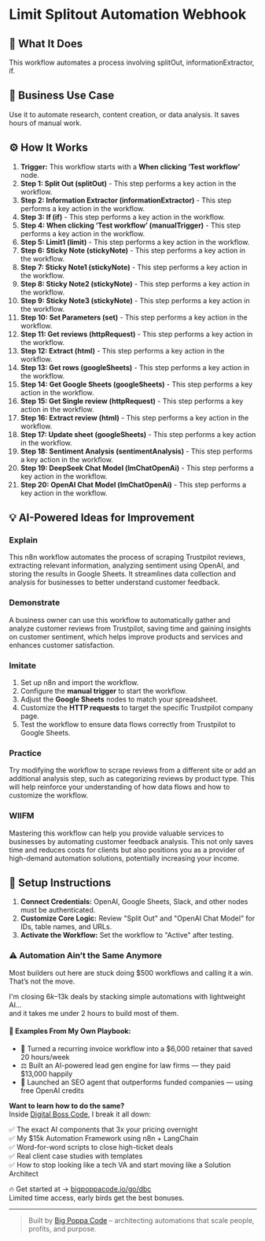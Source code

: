 # Limit Splitout Automation Webhook

## 🚀 What It Does
This workflow automates a process involving splitOut, informationExtractor, if.

## 💼 Business Use Case
Use it to automate research, content creation, or data analysis. It saves hours of manual work.

## ⚙️ How It Works
1.  **Trigger:** This workflow starts with a **When clicking ‘Test workflow’** node.
2. **Step 1: Split Out (splitOut)** - This step performs a key action in the workflow.
3. **Step 2: Information Extractor (informationExtractor)** - This step performs a key action in the workflow.
4. **Step 3: If (if)** - This step performs a key action in the workflow.
5. **Step 4: When clicking ‘Test workflow’ (manualTrigger)** - This step performs a key action in the workflow.
6. **Step 5: Limit1 (limit)** - This step performs a key action in the workflow.
7. **Step 6: Sticky Note (stickyNote)** - This step performs a key action in the workflow.
8. **Step 7: Sticky Note1 (stickyNote)** - This step performs a key action in the workflow.
9. **Step 8: Sticky Note2 (stickyNote)** - This step performs a key action in the workflow.
10. **Step 9: Sticky Note3 (stickyNote)** - This step performs a key action in the workflow.
11. **Step 10: Set Parameters (set)** - This step performs a key action in the workflow.
12. **Step 11: Get reviews (httpRequest)** - This step performs a key action in the workflow.
13. **Step 12: Extract (html)** - This step performs a key action in the workflow.
14. **Step 13: Get rows (googleSheets)** - This step performs a key action in the workflow.
15. **Step 14: Get Google Sheets (googleSheets)** - This step performs a key action in the workflow.
16. **Step 15: Get Single review (httpRequest)** - This step performs a key action in the workflow.
17. **Step 16: Extract review (html)** - This step performs a key action in the workflow.
18. **Step 17: Update sheet (googleSheets)** - This step performs a key action in the workflow.
19. **Step 18: Sentiment Analysis (sentimentAnalysis)** - This step performs a key action in the workflow.
20. **Step 19: DeepSeek Chat Model (lmChatOpenAi)** - This step performs a key action in the workflow.
21. **Step 20: OpenAI Chat Model (lmChatOpenAi)** - This step performs a key action in the workflow.

## 💡 AI-Powered Ideas for Improvement
### Explain
This n8n workflow automates the process of scraping Trustpilot reviews, extracting relevant information, analyzing sentiment using OpenAI, and storing the results in Google Sheets. It streamlines data collection and analysis for businesses to better understand customer feedback.

### Demonstrate
A business owner can use this workflow to automatically gather and analyze customer reviews from Trustpilot, saving time and gaining insights on customer sentiment, which helps improve products and services and enhances customer satisfaction.

### Imitate
1. Set up n8n and import the workflow.
2. Configure the **manual trigger** to start the workflow.
3. Adjust the **Google Sheets** nodes to match your spreadsheet.
4. Customize the **HTTP requests** to target the specific Trustpilot company page.
5. Test the workflow to ensure data flows correctly from Trustpilot to Google Sheets.

### Practice
Try modifying the workflow to scrape reviews from a different site or add an additional analysis step, such as categorizing reviews by product type. This will help reinforce your understanding of how data flows and how to customize the workflow.

### WIIFM
Mastering this workflow can help you provide valuable services to businesses by automating customer feedback analysis. This not only saves time and reduces costs for clients but also positions you as a provider of high-demand automation solutions, potentially increasing your income.

## 🔧 Setup Instructions
1. **Connect Credentials:** OpenAI, Google Sheets, Slack, and other nodes must be authenticated.
2. **Customize Core Logic:** Review "Split Out" and "OpenAI Chat Model" for IDs, table names, and URLs.
3. **Activate the Workflow:** Set the workflow to "Active" after testing.

### ⚠️ Automation Ain’t the Same Anymore

Most builders out here are stuck doing $500 workflows and calling it a win.  
That’s not the move.  

I'm closing $6k–$13k deals by stacking simple automations with lightweight AI...  
and it takes me under 2 hours to build most of them.

#### 🧠 Examples From My Own Playbook:
- 🔁 Turned a recurring invoice workflow into a $6,000 retainer that saved 20 hours/week  
- ⚖️ Built an AI-powered lead gen engine for law firms — they paid $13,000 happily  
- 🚀 Launched an SEO agent that outperforms funded companies — using free OpenAI credits  

**Want to learn how to do the same?**  
Inside [Digital Boss Code](https://bigpoppacode.io/go/dbc), I break it all down:

✅ The exact AI components that 3x your pricing overnight  
✅ My $15k Automation Framework using n8n + LangChain  
✅ Word-for-word scripts to close high-ticket deals  
✅ Real client case studies with templates  
✅ How to stop looking like a tech VA and start moving like a Solution Architect  

🔥 Get started at → [bigpoppacode.io/go/dbc](https://bigpoppacode.io/go/dbc)  
Limited time access, early birds get the best bonuses.

---
> Built by [Big Poppa Code](https://bigpoppacode.io) – architecting automations that scale people, profits, and purpose.
